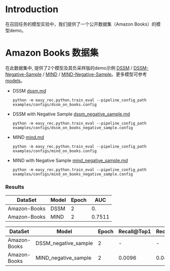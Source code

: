 # Introduction

在召回任务的模型实验中，我们提供了一个公开数据集（Amazon Books）的模型demo。

# Amazon Books 数据集

在此数据集中, 提供了2个模型及其负采样版的demo示例 [DSSM](dssm.md) /  [DSSM-Negative-Sample](dssm_negative_sample.md) / [MIND](mind.md) / [MIND-Negative-Sample](mind_negative_sample.md)。更多模型可参考[models](../../docs/source/models/)。

- DSSM  [dssm.md](dssm.md)

  `python -m easy_rec.python.train_eval --pipeline_config_path examples/configs/dssm_on_books.config `

- DSSM with Negative Sample  [dssm_negative_sample.md](dssm_negative_sample.md)

  `python -m easy_rec.python.train_eval --pipeline_config_path examples/configs/dssm_on_books_negative_sample.config `

- MIND  [mind.md](mind.md)

  `python -m easy_rec.python.train_eval --pipeline_config_path examples/configs/mind_on_books.config `

- MIND with Negative Sample [mind_negative_sample.md](mind_negative_sample.md)

  `python -m easy_rec.python.train_eval --pipeline_config_path examples/configs/mind_on_books_negative_sample.config `

### Results

| DataSet      | Model | Epoch | AUC    |
| ------------ | ----- | ----- | ------ |
| Amazon-Books | DSSM  | 2     | 0.     |
| Amazon-Books | MIND  | 2     | 0.7511 |

| DataSet      | Model                | Epoch | Recall@Top1 | Recall@Top10 | Recall@Top100 |
| ------------ | -------------------- | ----- | ----------- | ------------ | ------------- |
| Amazon-Books | DSSM_negative_sample | 2     | -           | -            | -             |
| Amazon-Books | MIND_negative_sample | 2     | 0.0096      | 0.0443       | 0.1994        |
